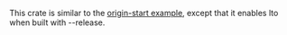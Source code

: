 This crate is similar to the [origin-start example], except that it enables
lto when built with --release.

[origin-start example]: https://github.com/sunfishcode/origin/blob/main/example-crates/origin-start/README.md
